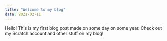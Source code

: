 ```yaml
---
title: "Welcome to my blog"
date: 2021-02-11
---
```

Hello! This is my first blog post made on some day on some year. Check out my Scratch account and other stuff on my blog!

